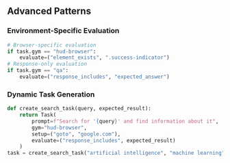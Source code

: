 ## Advanced Patterns



### ​Environment-Specific Evaluation


```python
# Browser-specific evaluation
if task.gym == "hud-browser":
    evaluate=("element_exists", ".success-indicator")
# Response-only evaluation
if task.gym == "qa":
    evaluate=("response_includes", "expected_answer")
```


### ​Dynamic Task Generation


```python
def create_search_task(query, expected_result):
    return Task(
        prompt=f"Search for '{query}' and find information about it",
        gym="hud-browser",
        setup=("goto", "google.com"),
        evaluate=("response_includes", expected_result)
    )
task = create_search_task("artificial intelligence", "machine learning")
```